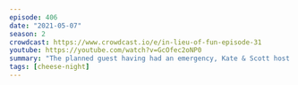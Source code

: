 ```yaml
---
episode: 406
date: "2021-05-07"
season: 2
crowdcast: https://www.crowdcast.io/e/in-lieu-of-fun-episode-31
youtube: https://youtube.com/watch?v=GcOfec2oNP0
summary: "The planned guest having had an emergency, Kate & Scott host Cheese Night \U0001F9C0"
tags: [cheese-night]
---
```

